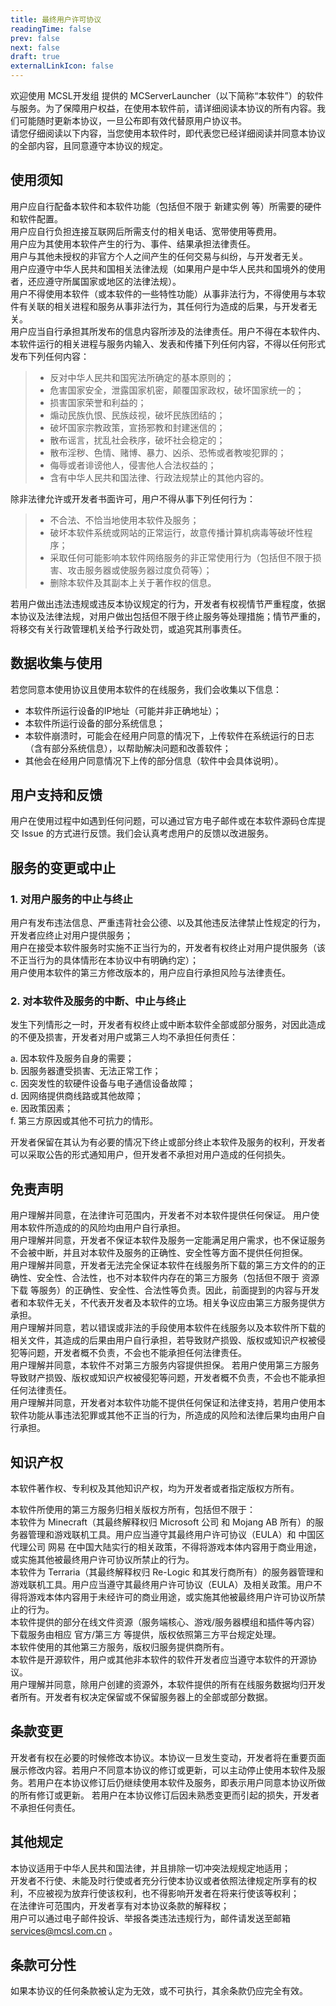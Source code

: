 ```yaml
---
title: 最终用户许可协议
readingTime: false
prev: false
next: false
draft: true
externalLinkIcon: false
---
```

欢迎使用 MCSL开发组 提供的 MCServerLauncher（以下简称“本软件”）的软件与服务。为了保障用户权益，在使用本软件前，请详细阅读本协议的所有内容。我们可能随时更新本协议，一旦公布即有效代替原用户协议书。  
请您仔细阅读以下内容，当您使用本软件时，即代表您已经详细阅读并同意本协议的全部内容，且同意遵守本协议的规定。

## 使用须知

用户应自行配备本软件和本软件功能（包括但不限于 新建实例 等）所需要的硬件和软件配置。  
用户应自行负担连接互联网后所需支付的相关电话、宽带使用等费用。  
用户应为其使用本软件产生的行为、事件、结果承担法律责任。  
用户与其他未授权的非官方个人之间产生的任何交易与纠纷，与开发者无关。  
用户应遵守中华人民共和国相关法律法规（如果用户是中华人民共和国境外的使用者，还应遵守所属国家或地区的法律法规）。  
用户不得使用本软件（或本软件的一些特性功能）从事非法行为，不得使用与本软件有关联的相关进程和服务从事非法行为，其任何行为造成的后果，与开发者无关。  
用户应当自行承担其所发布的信息内容所涉及的法律责任。用户不得在本软件内、本软件运行的相关进程与服务内输入、发表和传播下列任何内容，不得以任何形式发布下列任何内容：  

> - 反对中华人民共和国宪法所确定的基本原则的；  
> - 危害国家安全，泄露国家机密，颠覆国家政权，破坏国家统一的；  
> - 损害国家荣誉和利益的；  
> - 煽动民族仇恨、民族歧视，破坏民族团结的；  
> - 破坏国家宗教政策，宣扬邪教和封建迷信的；  
> - 散布谣言，扰乱社会秩序，破坏社会稳定的；  
> - 散布淫秽、色情、赌博、暴力、凶杀、恐怖或者教唆犯罪的；  
> - 侮辱或者诽谤他人，侵害他人合法权益的；  
> - 含有中华人民共和国法律、行政法规禁止的其他内容的。  

除非法律允许或开发者书面许可，用户不得从事下列任何行为：  

> - 不合法、不恰当地使用本软件及服务；  
> - 破坏本软件系统或网站的正常运行，故意传播计算机病毒等破坏性程序；  
> - 采取任何可能影响本软件网络服务的非正常使用行为（包括但不限于损害、攻击服务器或使服务器过度负荷等）；  
> - 删除本软件及其副本上关于著作权的信息。  

若用户做出违法违规或违反本协议规定的行为，开发者有权视情节严重程度，依据本协议及法律法规，对用户做出包括但不限于终止服务等处理措施；情节严重的，将移交有关行政管理机关给予行政处罚，或追究其刑事责任。

## 数据收集与使用

若您同意本使用协议且使用本软件的在线服务，我们会收集以下信息：  

- 本软件所运行设备的IP地址（可能并非正确地址）；  
- 本软件所运行设备的部分系统信息；  
- 本软件崩溃时，可能会在经用户同意的情况下，上传软件在系统运行的日志（含有部分系统信息），以帮助解决问题和改善软件；  
- 其他会在经用户同意情况下上传的部分信息（软件中会具体说明）。

## 用户支持和反馈

用户在使用过程中如遇到任何问题，可以通过官方电子邮件或在本软件源码仓库提交 Issue 的方式进行反馈。我们会认真考虑用户的反馈以改进服务。

## 服务的变更或中止

### 1. 对用户服务的中止与终止  
  
用户有发布违法信息、严重违背社会公德、以及其他违反法律禁止性规定的行为，开发者应终止对用户提供服务；  
用户在接受本软件服务时实施不正当行为的，开发者有权终止对用户提供服务（该不正当行为的具体情形在本协议中有明确约定）；  
用户使用本软件的第三方修改版本的，用户应自行承担风险与法律责任。  
  
### 2. 对本软件及服务的中断、中止与终止  
  
发生下列情形之一时，开发者有权终止或中断本软件全部或部分服务，对因此造成的不便及损害，开发者对用户或第三人均不承担任何责任：  
  
a. 因本软件及服务自身的需要；  
b. 因服务器遭受损害、无法正常工作；  
c. 因突发性的软硬件设备与电子通信设备故障；  
d. 因网络提供商线路或其他故障；  
e. 因政策因素；  
f. 第三方原因或其他不可抗力的情形。  
  
开发者保留在其认为有必要的情况下终止或部分终止本软件及服务的权利，开发者可以采取公告的形式通知用户，但开发者不承担对用户造成的任何损失。

## 免责声明

用户理解并同意，在法律许可范围内，开发者不对本软件提供任何保证。 用户使用本软件所造成的的风险均由用户自行承担。  
用户理解并同意，开发者不保证本软件及服务一定能满足用户需求，也不保证服务不会被中断，并且对本软件及服务的正确性、安全性等方面不提供任何担保。  
用户理解并同意，开发者无法完全保证本软件在线服务所下载的第三方文件的的正确性、安全性、合法性，也不对本软件内存在的第三方服务（包括但不限于 资源下载 等服务）的正确性、安全性、合法性等负责。因此，前面提到的内容与开发者和本软件无关，不代表开发者及本软件的立场。相关争议应由第三方服务提供方承担。  
用户理解并同意，若以错误或非法的手段使用本软件在线服务以及本软件所下载的相关文件，其造成的后果由用户自行承担，若导致财产损毁、版权或知识产权被侵犯等问题，开发者概不负责，不会也不能承担任何法律责任。  
用户理解并同意，本软件不对第三方服务内容提供担保。 若用户使用第三方服务导致财产损毁、版权或知识产权被侵犯等问题，开发者概不负责，不会也不能承担任何法律责任。  
用户理解并同意，开发者对本软件功能不提供任何保证和法律支持，若用户使用本软件功能从事违法犯罪或其他不正当的行为，所造成的风险和法律后果均由用户自行承担。

## 知识产权

本软件著作权、专利权及其他知识产权，均为开发者或者指定版权方所有。  
  
本软件所使用的第三方服务归相关版权方所有，包括但不限于：  
本软件为 Minecraft（其最终解释权归 Microsoft 公司 和 Mojang AB 所有）的服务器管理和游戏联机工具。用户应当遵守其最终用户许可协议（EULA）和 中国区代理公司 网易 在中国大陆实行的相关政策，不得将游戏本体内容用于商业用途，或实施其他被最终用户许可协议所禁止的行为。  
本软件为 Terraria（其最终解释权归 Re-Logic 和其发行商所有）的服务器管理和游戏联机工具。用户应当遵守其最终用户许可协议（EULA）及相关政策。用户不得将游戏本体内容用于未经许可的商业用途，或实施其他被最终用户许可协议所禁止的行为。  
本软件提供的部分在线文件资源（服务端核心、游戏/服务器模组和插件等内容）下载服务由相应 官方/第三方 等提供，版权依照第三方平台规定处理。  
本软件使用的其他第三方服务，版权归服务提供商所有。  
本软件是开源软件，用户或其他非本软件的软件开发者应当遵守本软件的开源协议。  
用户理解并同意，除用户创建的资源外，本软件提供的所有在线服务数据均归开发者所有。开发者有权决定保留或不保留服务器上的全部或部分数据。

## 条款变更

开发者有权在必要的时候修改本协议。本协议一旦发生变动，开发者将在重要页面展示修改内容。若用户不同意本协议的修订或更新，可以主动停止使用本软件及服务。若用户在本协议修订后仍继续使用本软件及服务，即表示用户同意本协议所做的所有修订或更新。 若用户在本协议修订后因未熟悉变更而引起的损失，开发者不承担任何责任。

## 其他规定

本协议适用于中华人民共和国法律，并且排除一切冲突法规规定地适用；  
开发者不行使、未能及时行使或者充分行使本协议或者依照法律规定所享有的权利，不应被视为放弃行使该权利，也不得影响开发者在将来行使该等权利；  
在法律许可范围内，开发者享有对本协议条款的解释权；  
用户可以通过电子邮件投诉、举报各类违法违规行为，邮件请发送至邮箱 <services@mcsl.com.cn> 。

## 条款可分性

如果本协议的任何条款被认定为无效，或不可执行，其余条款仍应完全有效。

